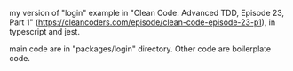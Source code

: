 my version of "login" example in "Clean Code: Advanced TDD, Episode 23, Part 1" (https://cleancoders.com/episode/clean-code-episode-23-p1), in typescript and jest.

main code are in "packages/login" directory. Other code are boilerplate code.
